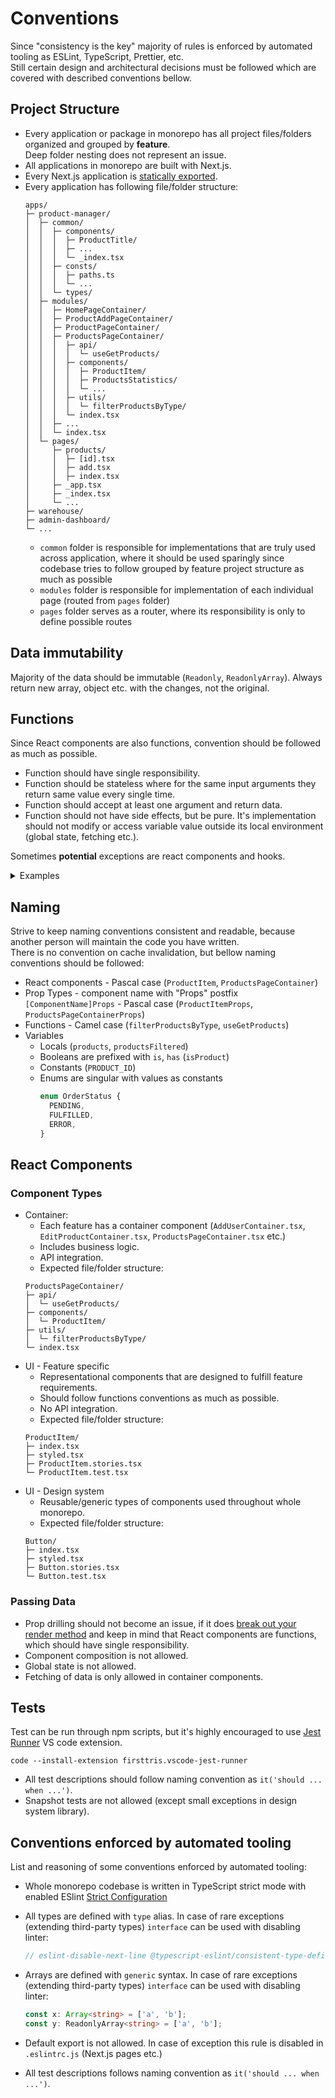 # Conventions

Since "consistency is the key" majority of rules is enforced by automated tooling as ESLint, TypeScript, Prettier, etc.  
Still certain design and architectural decisions must be followed which are covered with described conventions bellow.

## Project Structure

- Every application or package in monorepo has all project files/folders organized and grouped by **feature**.  
  Deep folder nesting does not represent an issue.
- All applications in monorepo are built with Next.js.
- Every Next.js application is [statically exported](https://nextjs.org/docs/advanced-features/static-html-export).
- Every application has following file/folder structure:
  ```shell
  apps/
  ├─ product-manager/
  │  ├─ common/
  │  │  ├─ components/
  │  │  │  ├─ ProductTitle/
  │  │  │  ├─ ...
  │  │  │  └─ _index.tsx
  │  │  ├─ consts/
  │  │  │  ├─ paths.ts
  │  │  │  └─ ...
  │  │  └─ types/
  │  ├─ modules/
  │  │  ├─ HomePageContainer/
  │  │  ├─ ProductAddPageContainer/
  │  │  ├─ ProductPageContainer/
  │  │  ├─ ProductsPageContainer/
  │  │  │  ├─ api/
  │  │  │  │  └─ useGetProducts/
  │  │  │  ├─ components/
  │  │  │  │  ├─ ProductItem/
  │  │  │  │  ├─ ProductsStatistics/
  │  │  │  │  └─ ...
  │  │  │  ├─ utils/
  │  │  │  │  └─ filterProductsByType/
  │  │  │  └─ index.tsx
  │  │  ├─ ...
  │  │  └─ index.tsx
  │  └─ pages/
  │     ├─ products/
  │     │  ├─ [id].tsx
  │     │  ├─ add.tsx
  │     │  ├─ index.tsx
  │     ├─ _app.tsx
  │     ├─ _index.tsx
  │     └─ ...
  ├─ warehouse/
  ├─ admin-dashboard/
  └─ ...
  ```
  - `common` folder is responsible for implementations that are truly used across application, where it should be used sparingly since codebase tries to follow grouped by feature project structure as much as possible
  - `modules` folder is responsible for implementation of each individual page (routed from `pages` folder)
  - `pages` folder serves as a router, where its responsibility is only to define possible routes

## Data immutability

Majority of the data should be immutable (`Readonly`, `ReadonlyArray`). Always return new array, object etc. with the changes, not the original.

## Functions

Since React components are also functions, convention should be followed as much as possible.

- Function should have single responsibility.
- Function should be stateless where for the same input arguments they return same value every single time.
- Function should accept at least one argument and return data.
- Function should not have side effects, but be pure. It's implementation should not modify or access variable value outside its local environment (global state, fetching etc.).

Sometimes **potential** exceptions are react components and hooks.

<details>
<summary>Examples</summary>

```ts
const Logo = () => {
  return (
    <svg width="100" height="100">
      <circle cx="50" cy="50" r="40"></circle>
      <text x="50%" y="50%">
        Icon
      </text>
    </svg>
  );
};

const ProductsPageContainer = () => {
  const { data: products } = useFetchProducts();

  return (
    <div>
      {products.map((product) => (
        <ProductItem name={product.name} />
      ))}
    </div>
  );
};

const useGetUsers: UseGeUsers = ({ country, isActive }) =>
  useQuery(['fetchUsers', { country, isActive }], () => fetchUsers({ country, isActive }));
```

</details>

## Naming

Strive to keep naming conventions consistent and readable, because another person will maintain the code you have written.  
There is no convention on cache invalidation, but bellow naming conventions should be followed:

- React components - Pascal case (`ProductItem`, `ProductsPageContainer`)
- Prop Types - component name with "Props" postfix `[ComponentName]Props` - Pascal case (`ProductItemProps`, `ProductsPageContainerProps`)
- Functions - Camel case (`filterProductsByType`, `useGetProducts`)
- Variables
  - Locals (`products`, `productsFiltered`)
  - Booleans are prefixed with `is`, `has` (`isProduct`)
  - Constants (`PRODUCT_ID`)
  - Enums are singular with values as constants
    ```ts
    enum OrderStatus {
      PENDING,
      FULFILLED,
      ERROR,
    }
    ```

## React Components

### Component Types

- Container:
  - Each feature has a container component (`AddUserContainer.tsx`, `EditProductContainer.tsx`, `ProductsPageContainer.tsx` etc.)
  - Includes business logic.
  - API integration.
  - Expected file/folder structure:
  ```
  ProductsPageContainer/
  ├─ api/
  │  └─ useGetProducts/
  ├─ components/
  │  └─ ProductItem/
  ├─ utils/
  │  └─ filterProductsByType/
  └─ index.tsx
  ```
- UI - Feature specific
  - Representational components that are designed to fulfill feature requirements.
  - Should follow functions conventions as much as possible.
  - No API integration.
  - Expected file/folder structure:
  ```
  ProductItem/
  ├─ index.tsx
  ├─ styled.tsx
  ├─ ProductItem.stories.tsx
  └─ ProductItem.test.tsx
  ```
- UI - Design system
  - Reusable/generic types of components used throughout whole monorepo.
  - Expected file/folder structure:
  ```
  Button/
  ├─ index.tsx
  ├─ styled.tsx
  ├─ Button.stories.tsx
  └─ Button.test.tsx
  ```

### Passing Data

- Prop drilling should not become an issue, if it does [break out your render method](https://kentcdodds.com/blog/prop-drilling#how-can-we-avoid-problems-with-prop-drilling) and keep in mind that React components are functions, which should have single responsibility.
- Component composition is not allowed.
- Global state is not allowed.
- Fetching of data is only allowed in container components.

## Tests

Test can be run through npm scripts, but it's highly encouraged to use [Jest Runner](https://marketplace.visualstudio.com/items?itemName=firsttris.vscode-jest-runner) VS code extension.

```shell
code --install-extension firsttris.vscode-jest-runner
```

- All test descriptions should follow naming convention as `it('should ... when ...')`.
- Snapshot tests are not allowed (except small exceptions in design system library).

## Conventions enforced by automated tooling

List and reasoning of some conventions enforced by automated tooling:

- Whole monorepo codebase is written in TypeScript strict mode with enabled ESlint [Strict Configuration](https://typescript-eslint.io/docs/linting/configs#strict)
- All types are defined with `type` alias. In case of rare exceptions (extending third-party types) `interface` can be used with disabling linter:

  ```ts
  // eslint-disable-next-line @typescript-eslint/consistent-type-definitions
  ```

- Arrays are defined with `generic` syntax. In case of rare exceptions (extending third-party types) `interface` can be used with disabling linter:

  ```ts
  const x: Array<string> = ['a', 'b'];
  const y: ReadonlyArray<string> = ['a', 'b'];
  ```

- Default export is not allowed. In case of exception this rule is disabled in `.eslintrc.js` (Next.js pages etc.)
- All test descriptions follows naming convention as `it('should ... when ...')`.
